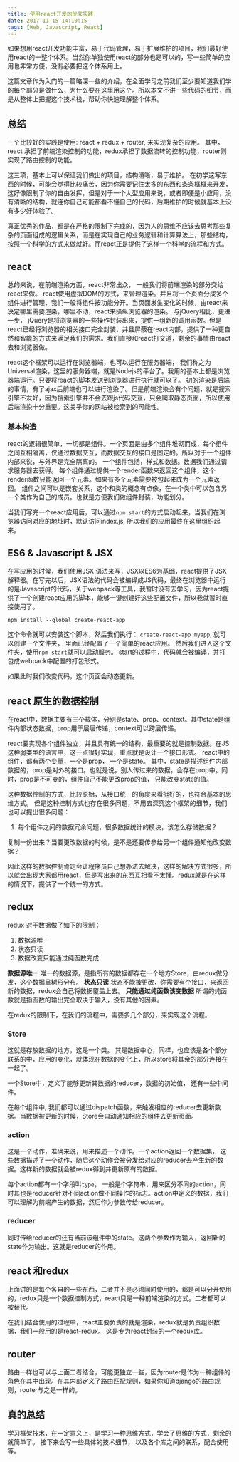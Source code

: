 ```yaml
---
title: 使用react开发的优秀实践
date: 2017-11-15 14:10:15
tags: [Web, Javascript, React]
---
```



如果想用react开发功能丰富，易于代码管理，易于扩展维护的项目，我们最好使用react的一整个体系。当然你单独使用react的部分也是可以的，写一些简单的应用也非常方便，没有必要把这个体系用上。

这篇文章作为入门的一篇略深一些的介绍，在全面学习之前我们至少要知道我们学的每个部分是做什么，为什么要在这里用这个。所以本文不讲一些代码的细节，而是从整体上把握这个技术栈，帮助你快速理解整个体系。

## 总结

一个比较好的实践是使用: react + redux + router, 来实现复杂的应用。
其中， react 承担了前端渲染控制的功能，redux承担了数据流转的控制功能，router则实现了路由控制的功能。

这三项，基本上可以保证我们做出的项目，结构清晰，易于维护。
在初学这写东西的时候，可能会觉得比较痛苦，因为你需要记住太多的东西和条条框框来开发，这好像限制了你的自由发挥，但是对于一个大型应用来说，或者即便是小应用，没有清晰的结构，就连你自己可能都看不懂自己的代码，后期维护的时候就基本上没有多少好体验了。

真正优秀的作品，都是在严格的限制下完成的，因为人的思维不应该去思考那些复杂的页面组成的逻辑关系，而是在实现自己的业务逻辑和计算算法上，那些结构，按照一个科学的方式来做就好。而react正是提供了这样一个科学的流程和方式。

## react

总的来说，在前端渲染方面，react非常出众， 一般我们将前端渲染的部分交给react来做。
react使用虚拟DOM的方式，来管理渲染。并且将一个页面分成多个组件进行管理，我们一般将组件按功能分开。当页面发生变化的时候，由react来决定哪里需要渲染，哪里不动，react来操纵浏览器的渲染。
与jQuery相比，更进一步， jQuery是将浏览器的一些操作封装出来，提供一组新的调用函数。但是react已经将浏览器的相关接口完全封装，并且屏蔽在react内部，提供了一种更自然和智能的方式来满足我们的需求。我们直接和react打交道，剩余的事情由react去和浏览器做。

react这个框架可以运行在浏览器端，也可以运行在服务器端， 我们称之为Universal渲染，这里的服务器端，就是Nodejs的平台了。我用的基本上都是浏览器端运行。只要将react的脚本发送到浏览器进行执行就可以了。
初的渲染是后端的事情，有了ajax后前端也可以进行渲染了。但是前端渲染会有个问题，就是搜索引擎不友好，因为搜索引擎并不会去跟js代码交互，只会爬取静态页面，所以使用后端渲染十分重要。这关乎你的网站被检索到的可能性。

### 基本构造

react的逻辑很简单，一切都是组件。一个页面是由多个组件堆砌而成，每个组件之间互相隔离，仅通过数据交互，而数据交互的接口是固定的。所以对于一个组件内部来说，与外界是完全隔离的。
一个组件包括，样式和数据。数据我们通过请求服务器去获得。
每个组件通过提供一个render函数来返回这个组件，这个render函数只能返回一个元素。如果有多个元素需要被包起来成为一个元素返回。
组件之间可以是嵌套关系，这个和类的概念有点像，在一个类中可以包含另一个类作为自己的成员。也就是方便我们做组件封装，功能划分。

当我们写完一个react应用后，可以通过`npm start`的方式启动起来，当我们在浏览器访问对应的地址时，默认访问index.js, 所以我们的应用最终在这里组织起来。

## ES6 & Javascript & JSX

在写应用的时候，我们使用JSX 语法来写，JSX以ES6为基础，react提供了JSX解释器。在写完以后，JSX语法的代码会被编译成JS代码，最终在浏览器中运行的是Javascript的代码，关于webpack等工具，我暂时没有去学习，因为react提供了一个创建react应用的脚本，能够一键创建好这些配置文件，所以我就暂时直接使用了。

`npm install --global create-react-app` 

这个命令就可以安装这个脚本，然后我们执行： `create-react-app myapp`, 就可以创建一个文件夹， 里面已经配置了一个简单的react应用。
然后我们进入这个文件夹，使用`npm start`就可以启动服务。 start的过程中，代码就会被编译，并打包成webpack中配置的打包形式。

如果此时我们改变代码，这个页面会动态更新。

## react 原生的数据控制

在react中，数据主要有三个载体，分别是state、prop、context。其中state是组件内部状态数据，prop用于层层传递，context可以跨层传递。

react要实现各个组件独立，并且具有统一的结构，最重要的就是控制数据。在JS这种弱类型的语言中，这一点很好实现，重点就是设计一个接口形式。
react中的组件，都有两个变量，一个是prop， 一个是state。
其中，state是描述组件内部数据的，prop是对外的接口。也就是说，别人传过来的数据，会存在prop中。同时，prop是不可变的，组件自己不能更改prop的值， 只能改变state的值。

这种数据控制的方式，比较原始，从接口统一的角度来看挺好的，也符合基本的思维方式。
但是这种控制方式也存在很多问题，不用去深究这个框架的细节，我们也可以提出很多问题：

1. 每个组件之间的数据冗余问题，很多数据统计的模块，该怎么存储数据？

复制一份出来？当要更改数据的时候，是不是还要传参给另一个组件通知他改变数据？

因此这样的数据控制肯定会让程序员自己想办法去解决，这样的解决方式很多，所以就会出现大家都用react，但是写出来的东西互相看不太懂。redux就是在这样的情况下，提供了一个统一的方式。

## redux

redux 对于数据做了如下的限制：
1. 数据源唯一
2. 状态只读
3. 数据改变只能通过纯函数完成

**数据源唯一** 唯一的数据源，是指所有的数据都存在一个地方Store，由redux做分发，这个数据呈树形分布。
**状态只读** 状态不能被更改，你需要有个接口，来返回新的数据，redux会自己将数据覆盖上去。
**只能通过纯函数该变数据** 所谓的纯函数就是指函数的输出完全取决于输入，没有其他的因素。

在redux的限制下，在我们的流程中，需要多几个部分，来实现这个流程。

### Store

这就是存放数据的地方，这是一个类。 其是数据中心，同样，也应该是各个部分联系的中，应用的变化，就体现在数据的变化上，所以store将其余的部分连接在一起了。

一个Store中，定义了能够更新其数据的reducer，数据的初始值， 还有一些中间件。

在每个组件中, 我们都可以通过dispatch函数，来触发相应的reducer去更新数据。当数据被更新的时候，Store会自动通知相应的组件去更新页面。


### action

这是一个动作，准确来说，用来描述一个动作。一个action返回一个数据集， 这些数据描述了一个动作，随后这个动作会被分发给对应的reducer去产生新的数据。这样新的数据就会被redux得到并更新原有的数据。

每个action都有一个字段叫`type`， 一般是个字符串，用来区分不同的action，同时其也是reducer针对不同action做不同操作的标志。action中定义的数据，我们可以理解为前端产生的数据，然后作为参数传给reducer。

### reducer

同时传给reducer的还有当前该组件中的state。这两个参数作为输入，返回新的state作为输出。这就是reducer的作用。

## react 和redux

上面讲的是每个各自的一些东西，二者并不是必须同时使用的，都是可以分开使用的，redux只是一个数据控制方式，react只是一种前端渲染的方式。二者都可以被替代。

在我们结合使用的过程中，react主要负责的就是渲染，redux就是负责组织数据，我们一般用的是react-redux。 这是专为react封装的一个redux库。


## router

路由一样也可以与上面二者结合，可能更独立一些，因为router是作为一种组件的角色在其中出现。在其内部定义了路由匹配规则，如果你知道django的路由规则，router与之是一样的。



## 真的总结

学习框架技术，在一定意义上，是学习一种思维方式，学会了思维的方式，剩余的就简单了。
接下来会写一些具体的技术细节， 以及各个库之间的联系，配合使用等。


